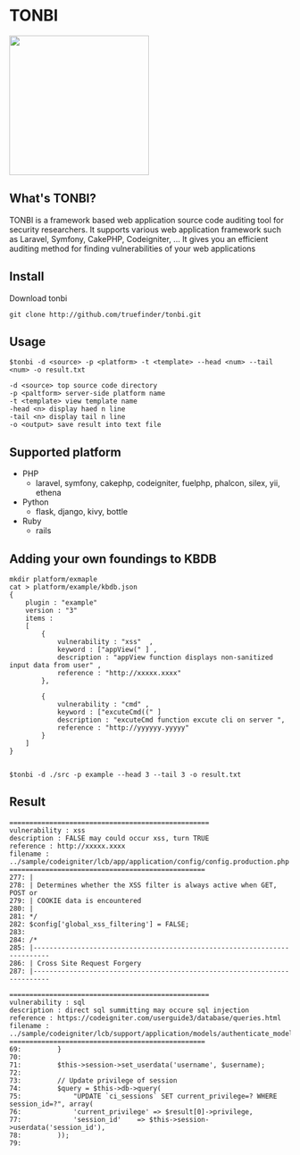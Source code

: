 # TONBI
<img src="https://user-images.githubusercontent.com/4240789/109131685-5fbdb500-7796-11eb-82d1-93237d83430c.jpg" width=250> 

## What's TONBI?
TONBI is a framework based web application source code auditing tool for security researchers. It supports various web application framework such as Laravel, Symfony, CakePHP, Codeigniter, ... It gives you an efficient auditing method for finding vulnerabilities of your web applications 

## Install 
Download tonbi 
```
git clone http://github.com/truefinder/tonbi.git 
```

## Usage 
```
$tonbi -d <source> -p <platform> -t <template> --head <num> --tail <num> -o result.txt

-d <source> top source code directory
-p <paltform> server-side platform name     
-t <template> view template name
-head <n> display haed n line
-tail <n> display tail n line 
-o <output> save result into text file

```

## Supported platform 
* PHP
    - laravel, symfony, cakephp, codeigniter, fuelphp, phalcon, silex, yii, ethena
* Python
    - flask, django, kivy, bottle
* Ruby
    - rails 


## Adding your own foundings to KBDB
```
mkdir platform/exmaple 
cat > platform/example/kbdb.json
{
	plugin : "example"
	version : "3"
	items : 
	[ 
		{
			vulnerability : "xss"  ,
			keyword : ["appView(" ] , 
			description : "appView function displays non-sanitized input data from user" , 
			reference : "http://xxxxx.xxxx" 
		},

		{
			vulnerability : "cmd" ,
			keyword : ["excuteCmd((" ]
			description : "excuteCmd function excute cli on server ", 
			reference : "http://yyyyyy.yyyyy" 
		}
	]
}


$tonbi -d ./src -p example --head 3 --tail 3 -o result.txt

```

## Result 
```
==================================================
vulnerability : xss
description : FALSE may could occur xss, turn TRUE
reference : http://xxxxx.xxxx
filename : ../sample/codeigniter/lcb/app/application/config/config.production.php
=================================================
277: |
278: | Determines whether the XSS filter is always active when GET, POST or
279: | COOKIE data is encountered
280: |
281: */
282: $config['global_xss_filtering'] = FALSE;
283: 
284: /*
285: |--------------------------------------------------------------------------
286: | Cross Site Request Forgery
287: |--------------------------------------------------------------------------

==================================================
vulnerability : sql
description : direct sql summitting may occure sql injection 
reference : https://codeigniter.com/userguide3/database/queries.html
filename : ../sample/codeigniter/lcb/support/application/models/authenticate_model.php
=================================================
69:         }
70: 
71:         $this->session->set_userdata('username', $username);
72: 
73:         // Update privilege of session
74:         $query = $this->db->query(
75:             "UPDATE `ci_sessions` SET current_privilege=? WHERE session_id=?", array(
76:             'current_privilege' => $result[0]->privilege,
77:             'session_id'    => $this->session->userdata('session_id'),
78:         ));
79: 


```

